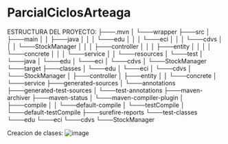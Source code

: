 # ParcialCiclosArteaga


ESTRUCTURA DEL PROYECTO:
├───.mvn
│   └───wrapper
├───src
│   ├───main
│   │   ├───java
│   │   │   └───edu
│   │   │       └───eci
│   │   │           └───cdvs
│   │   │               └───StockManager
│   │   │                   ├───controller
│   │   │                   ├───entity
│   │   │                   │   └───concrete
│   │   │                   └───service
│   │   └───resources
│   └───test
│       └───java
│           └───edu
│               └───eci
│                   └───cdvs
│                       └───StockManager
└───target
    ├───classes
    │   └───edu
    │       └───eci
    │           └───cdvs
    │               └───StockManager
    │                   ├───controller
    │                   ├───entity
    │                   │   └───concrete
    │                   └───service
    ├───generated-sources
    │   └───annotations
    ├───generated-test-sources
    │   └───test-annotations
    ├───maven-archiver
    ├───maven-status
    │   └───maven-compiler-plugin
    │       ├───compile
    │       │   └───default-compile
    │       └───testCompile
    │           └───default-testCompile
    ├───surefire-reports
    └───test-classes
        └───edu
            └───eci
                └───cdvs
                    └───StockManager




Creacion de clases:
![image](https://github.com/user-attachments/assets/bf1dd585-602c-4e23-84e1-b46c1b0bae8a)

